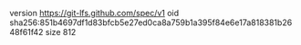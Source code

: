version https://git-lfs.github.com/spec/v1
oid sha256:851b4697df1d83bfcb5e27ed0ca8a759b1a395f84e6e17a818381b2648f61f42
size 812
